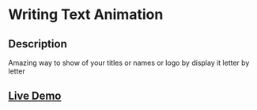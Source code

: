 # Writing Text Animation

## Description
Amazing way to show of your titles or names or logo by display it letter by letter

## [Live Demo]()